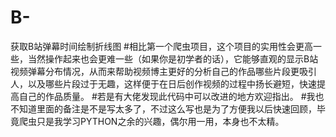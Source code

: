 # B-
获取B站弹幕时间绘制折线图
#相比第一个爬虫项目，这个项目的实用性会更高一些，当然操作起来也会更难一些（如果你是初学者的话），它能够直观的显示B站视频弹幕分布情况，从而来帮助视频博主更好的分析自己的作品哪些片段更吸引人，以及哪些片段过于无趣，这样便于在日后创作视频的过程中扬长避短，快速提高自己的作品质量。
#若是有大佬发现此代码中可以改进的地方欢迎指出。
#我也不知道里面的备注是不是写太多了，不过这么写也是为了方便我以后快速回顾，毕竟爬虫只是我学习PYTHON之余的兴趣，偶尔用一用，本身也不太精。
